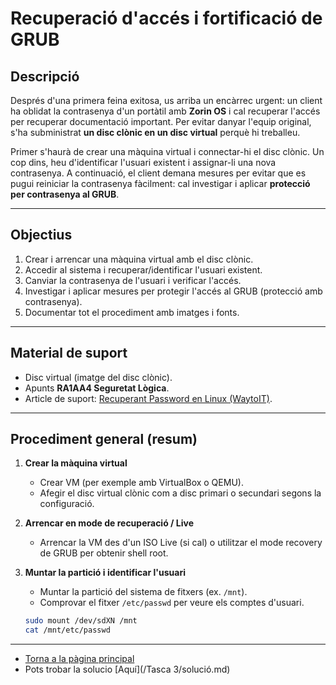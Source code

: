 # Recuperació d'accés i fortificació de GRUB

## Descripció
Després d'una primera feina exitosa, us arriba un encàrrec urgent: un client ha oblidat la contrasenya d'un portàtil amb **Zorin OS** i cal recuperar l'accés per recuperar documentació important. Per evitar danyar l'equip original, s'ha subministrat **un disc clònic en un disc virtual** perquè hi treballeu.

Primer s'haurà de crear una màquina virtual i connectar-hi el disc clònic. Un cop dins, heu d'identificar l'usuari existent i assignar-li una nova contrasenya. A continuació, el client demana mesures per evitar que es pugui reiniciar la contrasenya fàcilment: cal investigar i aplicar **protecció per contrasenya al GRUB**.

---

## Objectius
1. Crear i arrencar una màquina virtual amb el disc clònic.
2. Accedir al sistema i recuperar/identificar l'usuari existent.
3. Canviar la contrasenya de l'usuari i verificar l'accés.
4. Investigar i aplicar mesures per protegir l'accés al GRUB (protecció amb contrasenya).
5. Documentar tot el procediment amb imatges i fonts.

---

## Material de suport
- Disc virtual (imatge del disc clònic).
- Apunts **RA1AA4 Seguretat Lògica**.
- Article de suport: [Recuperant Password en Linux (WaytoIT)](https://waytoit.wordpress.com/2013/06/06/recuperando-password-en-ubuntu/).

---

## Procediment general (resum)
1. **Crear la màquina virtual**
   - Crear VM (per exemple amb VirtualBox o QEMU).
   - Afegir el disc virtual clònic com a disc primari o secundari segons la configuració.

2. **Arrencar en mode de recuperació / Live**
   - Arrencar la VM des d'un ISO Live (si cal) o utilitzar el mode recovery de GRUB per obtenir shell root.

3. **Muntar la partició i identificar l'usuari**
   - Muntar la partició del sistema de fitxers (ex. `/mnt`).
   - Comprovar el fitxer `/etc/passwd` per veure els comptes d'usuari.
   ```bash
   sudo mount /dev/sdXN /mnt
   cat /mnt/etc/passwd

---

- [Torna a la pàgina principal](/)
- Pots trobar la solucio [Aquí](/Tasca 3/solució.md)


